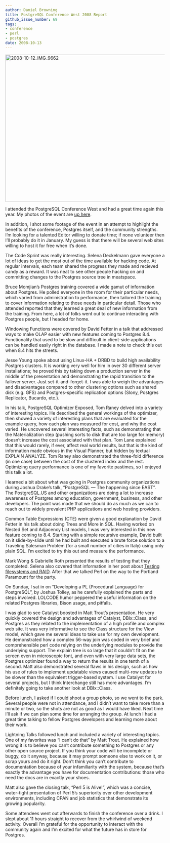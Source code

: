```yaml
---
author: Daniel Browning
title: PostgreSQL Conference West 2008 Report
github_issue_number: 69
tags:
- conference
- perl
- postgres
date: 2008-10-13
---
```


<a data-flickr-embed="true" href="https://www.flickr.com/photos/end-point/26685765114/in/album-72157668881033466/" title="2008-10-12_IMG_9662"><img alt="2008-10-12_IMG_9662" height="465" src="/blog/2008/10/postgresql-conference-west-2008-report/image-0.jpeg" width="800"/></a><script async src="//embedr.flickr.com/assets/client-code.js" charset="utf-8"></script>

I attended the PostgreSQL Conference West and had a great time again this year. My photos of the event are [up here](https://www.flickr.com/photos/end-point/sets/72157668881033466/).

In addition, I shot some footage of the event in an attempt to highlight the benefits of the conference, Postgres itself, and the community strengths. I’m looking for a talented Editor willing to donate time; if none volunteer then I’ll probably do it in January. My guess is that there will be several web sites willing to host it for free when it’s done.

The Code Sprint was really interesting. Selena Deckelmann gave everyone a lot of ideas to get the most out of the time available for hacking code. At regular intervals, each team shared the progress they made and recieved candy as a reward. It was neat to see other people hacking on and committing changes to the Postgres source tree in meatspace.

Bruce Momjian’s Postgres training covered a wide gamut of information about Postgres. He polled everyone in the room for their particular needs, which varied from administration to performance, then tailored the training to cover information relating to those needs in particular detail. Those who attended reported that they learned a great deal of new information from the training. From here, a lot of folks went out to continue interacting with Postgres people, but I headed for home.

Windowing Functions were covered by David Fetter in a talk that addressed ways to make OLAP easier with new features coming to Postgres 8.4. Functionality that used to be slow and difficult in client-side applications can be handled easily right in the database. I made a note to check this out when 8.4 hits the streets.

Jesse Young spoke about using Linux-HA + DRBD to build high availability Postgres clusters. It is working very well for him in over 30 different server installations; he proved this by taking down a production server in the middle of the presentation and demonstrating the rapid transition to the failover server. Just set-it-and-forget-it. I was able to weigh the advantages and disadvantages compared to other clustering options such as shared disk (e.g. GFS) and Postgres-specific replication options (Slony, Postgres Replicator, Bucardo, etc.).

In his talk, PostgreSQL Optimizer Exposed, Tom Raney delved into a variety of interesting topics. He described the general workings of the optimizer, then showed a variety of interesting plans that are evaluated for the example query, how each plan was measured for cost, and why the cost varied. He uncovered several interesting facts, such as demonstrating that the Materialization step (pushing sorts to disk that are too large for memory) doesn’t increase the cost associated with that plan. Tom Lane explained that this would rarely, if ever, affect real world results, but that is the kind of information made obvious in the Visual Planner, but hidden by textual EXPLAIN ANALYZE. Tom Raney also demonstrated the three-fold difference (in one case) between the cost of the clustered index and the rest. Optimizing query performance is one of my favorite pastimes, so I enjoyed this talk a lot.

I learned a bit about what was going in Postgres community organizations during Joshua Drake’s talk, “PostgreSQL — The happening since EAST”. The PostgreSQL.US and other organizations are doing a lot to increase awareness of Postgres among education, government, business, and other developers. The point was made that we should do as much as we can to reach out to widely prevalent PHP applications and web hosting providers.

Common Table Expressions (CTE) were given a good explanation by David Fetter in his talk about doing Trees and More in SQL. Having worked on Nested Set and Adjacency List models, I was very interested in this new feature coming to 8.4. Starting with a simple recursive example, David built on it slide-by-slide until he had built and executed a brute force solution to a Traveling Salesman Problem (for a small number of cities in Italy) using only plain SQL. I’m excited to try this out and measure the performance.

Mark Wong & Gabrielle Roth presented the results of testing that they completed. Selena also covered that information in her post about [Testing filesystems and RAID](/blog/2008/09/filesystem-io-what-we-presented). After that we talked Perl on the way to the Portland Paramount for the party.

On Sunday, I sat in on “Developing a PL (Procedural Language) for PostgreSQL”, by Joshua Tolley, as he carefully explained the parts and steps involved. LOLCODE humor peppered the useful information on the related Postgres libraries, Bison usage, and pitfalls.

I was glad to see Catalyst boosted in Matt Trout’s presentation. He very quickly covered the design and advantages of Catalyst, DBIx::Class, and Postgres as they related to the implementation of a high profile and complex web site. It was very informative to see the Class structure for the View model, which gave me several ideas to take use for my own development. He demonstrated how a complex 56-way join was coded in very brief and comprehensible perl code relying on the underlying modules to provide the underlying support. The explain tree is so large that it couldn’t fit on the screen even in microscopic font, and even with very large data sets, the Postgres optimizer found a way to return the results in one tenth of a second. Matt also demonstrated several flaws in his design, such as how his use of rules to implement updatable views caused multi-row updates to be slower than the equivalent trigger-based system. I use Catalyst for several projects, but I think Interchange still has more advantages. I’m definitely going to take another look at DBIx::Class.

Before lunch, I asked if I could shoot a group photo, so we went to the park. Several people were not in attendance, and I didn’t want to take more than a minute or two, so the shots are not as good as I would have liked. Next time I’ll ask if we can plan some time for arranging the group. At lunch I had a great time talking to fellow Postgres developers and learning more about their work.

Lightning Talks followed lunch and included a variety of interesting topics. One of my favorites was “I can’t do that” by Matt Trout. He explained how wrong it is to believe you can’t contribute something to Postgres or any other open source project. If you think your code will be incomplete or buggy, do it anyway, because it may prompt someone else to work on it, or scrap yours and do it right. Don’t think you can’t contribute to documentation because of your infamiliarity with the system, because that’s exactly the advantage you have for documentation contributions: those who need the docs are in exactly your shoes.

Matt also gave the closing talk, “Perl 5 is Alive!”, which was a concise, water-tight presentation of Perl 5’s superiority over other development environments, including CPAN and job statistics that demonstrate its growing popularity.

Some attendees went out afterwards to finish the conference over a drink. I slept about 11 hours straight to recover from the whirlwind of weekend activity. Overall I’m grateful for the opportunity to interact with the community again and I’m excited for what the future has in store for Postgres.
